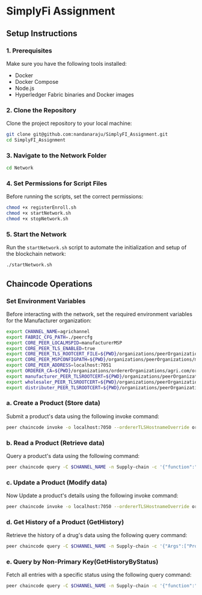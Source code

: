 
# SimplyFi Assignment

## Setup Instructions

### 1. Prerequisites
Make sure you have the following tools installed:
- Docker
- Docker Compose
- Node.js
- Hyperledger Fabric binaries and Docker images

### 2. Clone the Repository
Clone the project repository to your local machine:
```bash
git clone git@github.com:nandanaraju/SimplyFI_Assignment.git
cd SimplyFI_Assignment
```

### 3. Navigate to the Network Folder
```bash
cd Network
```

### 4. Set Permissions for Script Files
Before running the scripts, set the correct permissions:
```bash
chmod +x registerEnroll.sh
chmod +x startNetwork.sh
chmod +x stopNetwork.sh
```

### 5. Start the Network
Run the `startNetwork.sh` script to automate the initialization and setup of the blockchain network:
```bash
./startNetwork.sh
```

## Chaincode Operations

### Set Environment Variables
Before interacting with the network, set the required environment variables for the Manufacturer organization:
```bash
export CHANNEL_NAME=agrichannel
export FABRIC_CFG_PATH=./peercfg
export CORE_PEER_LOCALMSPID=manufacturerMSP
export CORE_PEER_TLS_ENABLED=true
export CORE_PEER_TLS_ROOTCERT_FILE=${PWD}/organizations/peerOrganizations/manufacturer.agri.com/peers/peer0.manufacturer.agri.com/tls/ca.crt
export CORE_PEER_MSPCONFIGPATH=${PWD}/organizations/peerOrganizations/manufacturer.agri.com/users/Admin@manufacturer.agri.com/msp
export CORE_PEER_ADDRESS=localhost:7051
export ORDERER_CA=${PWD}/organizations/ordererOrganizations/agri.com/orderers/orderer.agri.com/msp/tlscacerts/tlsca.agri.com-cert.pem
export manufacturer_PEER_TLSROOTCERT=${PWD}/organizations/peerOrganizations/manufacturer.agri.com/peers/peer0.manufacturer.agri.com/tls/ca.crt
export wholesaler_PEER_TLSROOTCERT=${PWD}/organizations/peerOrganizations/wholesaler.agri.com/peers/peer0.wholesaler.agri.com/tls/ca.crt
export distributer_PEER_TLSROOTCERT=${PWD}/organizations/peerOrganizations/distributer.agri.com/peers/peer0.distributer.agri.com/tls/ca.crt

```

### a. Create a Product (Store data)
Submit a product's data using the following invoke command:
```bash
peer chaincode invoke -o localhost:7050 --ordererTLSHostnameOverride orderer.agri.com --tls --cafile $ORDERER_CA -C $CHANNEL_NAME -n Supply-chain --peerAddresses localhost:7051 --tlsRootCertFiles $manufacturer_PEER_TLSROOTCERT --peerAddresses localhost:9051 --tlsRootCertFiles $wholesaler_PEER_TLSROOTCERT --peerAddresses localhost:8051 --tlsRootCertFiles $distributer_PEER_TLSROOTCERT  -c '{"function":"createProduct","Args":["Product-01", "Paddy", "10","12/10/2024","Kerala", "Manufacturer1"]}'

```

### b. Read a Product (Retrieve data)
Query a product's data using the following command:
```bash
peer chaincode query -C $CHANNEL_NAME -n Supply-chain -c '{"function":"readProduct","Args":["Product-01"]}'```

```
### c. Update a Product (Modify data)

Now Update a product's details using the following invoke command:
```bash
peer chaincode invoke -o localhost:7050 --ordererTLSHostnameOverride orderer.agri.com --tls --cafile $ORDERER_CA -C $CHANNEL_NAME -n Supply-chain --peerAddresses localhost:7051 --tlsRootCertFiles $manufacturer_PEER_TLSROOTCERT --peerAddresses localhost:9051 --tlsRootCertFiles $wholesaler_PEER_TLSROOTCERT --peerAddresses localhost:8051 --tlsRootCertFiles $distributer_PEER_TLSROOTCERT  -c '{"function":"transferToWholesaler","Args":["Product-01", "Wholesaler1"]}'
```

### d. Get History of a Product (GetHistory)
Retrieve the history of a drug's data using the following query command:
```bash
peer chaincode query -C $CHANNEL_NAME -n Supply-chain -c '{"Args":["ProductContract:getProductHistory","Product-1”]}'
```

### e. Query by Non-Primary Key(GetHistoryByStatus)
Fetch all entries with a specific status using the following query command:
```bash
peer chaincode query -C $CHANNEL_NAME -n Supply-chain -c '{"function":"queryProductByStatus","Args":["Transferred to Wholesaler"]}'
```
